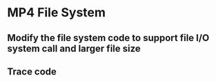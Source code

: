 # MP4 File System

## Modify the file system code to support file I/O system call and larger file size

## Trace code
